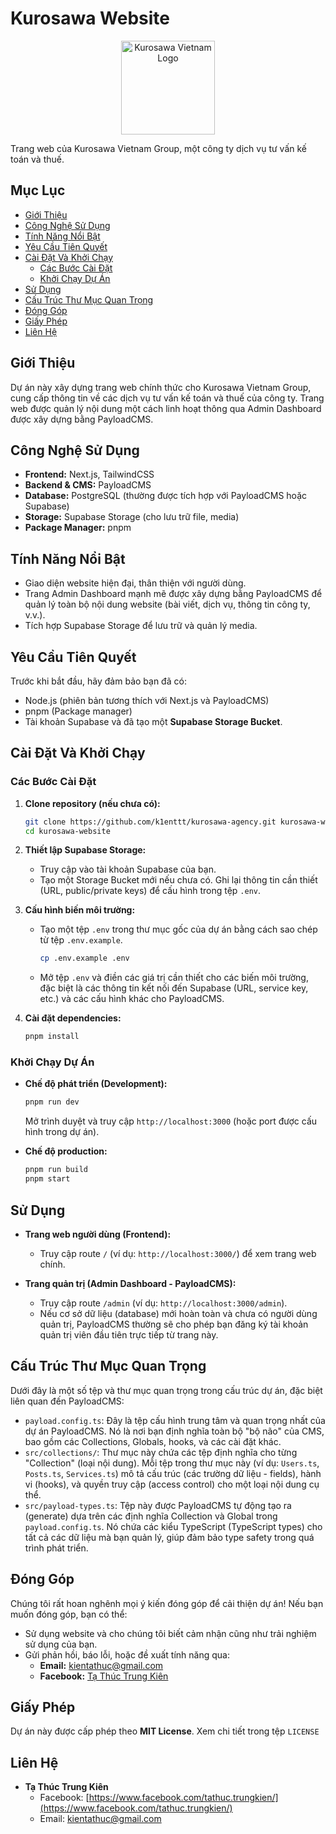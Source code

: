 # Kurosawa Website

<p align="center">
  <a href="https://lxvvckzqcevbnrokfnxw.supabase.co/storage/v1/object/sign/kurosawa-bucket/media/kcv-logo?token=eyJhbGciOiJIUzI1NiIsInR5cCI6IkpXVCIsImtpZCI6InN0b3JhZ2UtdXJsLXNpZ25pbmcta2V5Xzc1MzI5ZTViLWY1MWQtNDMyYi1hMmYxLTNjZTViMWI2ZGE0ZCJ9.eyJ1cmwiOiJrdXJvc2F3YS1idWNrZXQvbWVkaWEva2N2LWxvZ28iLCJpYXQiOjE3NDg1MjMyMTIsImV4cCI6MTc0ODU2NjQxMn0.QReLBs7-HTFxvJkzJeszJAbNPYvTKk9AVSuW_Q-NAvU" target="_blank">
    <img src="https://lxvvckzqcevbnrokfnxw.supabase.co/storage/v1/object/sign/kurosawa-bucket/media/kcv-logo?token=eyJhbGciOiJIUzI1NiIsInR5cCI6IkpXVCIsImtpZCI6InN0b3JhZ2UtdXJsLXNpZ25pbmcta2V5Xzc1MzI5ZTViLWY1MWQtNDMyYi1hMmYxLTNjZTViMWI2ZGE0ZCJ9.eyJ1cmwiOiJrdXJvc2F3YS1idWNrZXQvbWVkaWEva2N2LWxvZ28iLCJpYXQiOjE3NDg1MjMyMTIsImV4cCI6MTc0ODU2NjQxMn0.QReLBs7-HTFxvJkzJeszJAbNPYvTKk9AVSuW_Q-NAvU" alt="Kurosawa Vietnam Logo" width="150"/>
  </a>
</p>

Trang web của Kurosawa Vietnam Group, một công ty dịch vụ tư vấn kế toán và thuế.

## Mục Lục

* [Giới Thiệu](#giới-thiệu)
* [Công Nghệ Sử Dụng](#công-nghệ-sử-dụng)
* [Tính Năng Nổi Bật](#tính-năng-nổi-bật)
* [Yêu Cầu Tiên Quyết](#yêu-cầu-tiên-quyết)
* [Cài Đặt Và Khởi Chạy](#cài-đặt-và-khởi-chạy)
    * [Các Bước Cài Đặt](#các-bước-cài-đặt)
    * [Khởi Chạy Dự Án](#khởi-chạy-dự-án)
* [Sử Dụng](#sử-dụng)
* [Cấu Trúc Thư Mục Quan Trọng](#cấu-trúc-thư-mục-quan-trọng)
* [Đóng Góp](#đóng-góp)
* [Giấy Phép](#giấy-phép)
* [Liên Hệ](#liên-hệ)

## Giới Thiệu

Dự án này xây dựng trang web chính thức cho Kurosawa Vietnam Group, cung cấp thông tin về các dịch vụ tư vấn kế toán và thuế của công ty. Trang web được quản lý nội dung một cách linh hoạt thông qua Admin Dashboard được xây dựng bằng PayloadCMS.

## Công Nghệ Sử Dụng

* **Frontend:** Next.js, TailwindCSS
* **Backend & CMS:** PayloadCMS
* **Database:** PostgreSQL (thường được tích hợp với PayloadCMS hoặc Supabase)
* **Storage:** Supabase Storage (cho lưu trữ file, media)
* **Package Manager:** pnpm

## Tính Năng Nổi Bật

* Giao diện website hiện đại, thân thiện với người dùng.
* Trang Admin Dashboard mạnh mẽ được xây dựng bằng PayloadCMS để quản lý toàn bộ nội dung website (bài viết, dịch vụ, thông tin công ty, v.v.).
* Tích hợp Supabase Storage để lưu trữ và quản lý media.

## Yêu Cầu Tiên Quyết

Trước khi bắt đầu, hãy đảm bảo bạn đã có:

* Node.js (phiên bản tương thích với Next.js và PayloadCMS)
* pnpm (Package manager)
* Tài khoản Supabase và đã tạo một **Supabase Storage Bucket**.

## Cài Đặt Và Khởi Chạy

### Các Bước Cài Đặt

1.  **Clone repository (nếu chưa có):**
    ```bash
    git clone https://github.com/k1enttt/kurosawa-agency.git kurosawa-website
    cd kurosawa-website
    ```

2.  **Thiết lập Supabase Storage:**
    * Truy cập vào tài khoản Supabase của bạn.
    * Tạo một Storage Bucket mới nếu chưa có. Ghi lại thông tin cần thiết (URL, public/private keys) để cấu hình trong tệp `.env`.

3.  **Cấu hình biến môi trường:**
    * Tạo một tệp `.env` trong thư mục gốc của dự án bằng cách sao chép từ tệp `.env.example`.
        ```bash
        cp .env.example .env
        ```
    * Mở tệp `.env` và điền các giá trị cần thiết cho các biến môi trường, đặc biệt là các thông tin kết nối đến Supabase (URL, service key, etc.) và các cấu hình khác cho PayloadCMS.

4.  **Cài đặt dependencies:**
    ```bash
    pnpm install
    ```

### Khởi Chạy Dự Án

* **Chế độ phát triển (Development):**
    ```bash
    pnpm run dev
    ```
    Mở trình duyệt và truy cập `http://localhost:3000` (hoặc port được cấu hình trong dự án).

* **Chế độ production:**
    ```bash
    pnpm run build
    pnpm start
    ```

## Sử Dụng

* **Trang web người dùng (Frontend):**
    * Truy cập route `/` (ví dụ: `http://localhost:3000/`) để xem trang web chính.

* **Trang quản trị (Admin Dashboard - PayloadCMS):**
    * Truy cập route `/admin` (ví dụ: `http://localhost:3000/admin`).
    * Nếu cơ sở dữ liệu (database) mới hoàn toàn và chưa có người dùng quản trị, PayloadCMS thường sẽ cho phép bạn đăng ký tài khoản quản trị viên đầu tiên trực tiếp từ trang này.

## Cấu Trúc Thư Mục Quan Trọng

Dưới đây là một số tệp và thư mục quan trọng trong cấu trúc dự án, đặc biệt liên quan đến PayloadCMS:

* `payload.config.ts`: Đây là tệp cấu hình trung tâm và quan trọng nhất của dự án PayloadCMS. Nó là nơi bạn định nghĩa toàn bộ "bộ não" của CMS, bao gồm các Collections, Globals, hooks, và các cài đặt khác.
* `src/collections/`: Thư mục này chứa các tệp định nghĩa cho từng "Collection" (loại nội dung). Mỗi tệp trong thư mục này (ví dụ: `Users.ts`, `Posts.ts`, `Services.ts`) mô tả cấu trúc (các trường dữ liệu - fields), hành vi (hooks), và quyền truy cập (access control) cho một loại nội dung cụ thể.
* `src/payload-types.ts`: Tệp này được PayloadCMS tự động tạo ra (generate) dựa trên các định nghĩa Collection và Global trong `payload.config.ts`. Nó chứa các kiểu TypeScript (TypeScript types) cho tất cả các dữ liệu mà bạn quản lý, giúp đảm bảo type safety trong quá trình phát triển.

## Đóng Góp

Chúng tôi rất hoan nghênh mọi ý kiến đóng góp để cải thiện dự án!
Nếu bạn muốn đóng góp, bạn có thể:

* Sử dụng website và cho chúng tôi biết cảm nhận cũng như trải nghiệm sử dụng của bạn.
* Gửi phản hồi, báo lỗi, hoặc đề xuất tính năng qua:
    * **Email:** [kientathuc@gmail.com](mailto:kientathuc@gmail.com)
    * **Facebook:** [Tạ Thúc Trung Kiên](https://www.facebook.com/tathuc.trungkien/)

## Giấy Phép

Dự án này được cấp phép theo **MIT License**. Xem chi tiết trong tệp `LICENSE`

## Liên Hệ

* **Tạ Thúc Trung Kiên**
    * Facebook: [https://www.facebook.com/tathuc.trungkien/](https://www.facebook.com/tathuc.trungkien/)
    * Email: [kientathuc@gmail.com](mailto:kientathuc@gmail.com)
